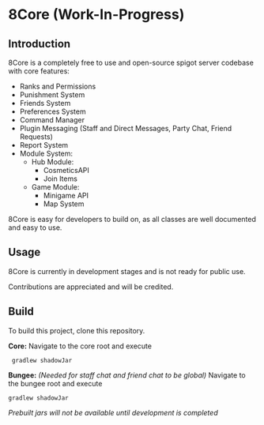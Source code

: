 # 8Core (Work-In-Progress)

## Introduction
8Core is a completely free to use and open-source spigot server codebase with core features:

- Ranks and Permissions
- Punishment System
- Friends System
- Preferences System
- Command Manager
- Plugin Messaging (Staff and Direct Messages, Party Chat, Friend Requests)
- Report System
- Module System:
   - Hub Module:
      - CosmeticsAPI
      - Join Items
   - Game Module:
      - Minigame API
      - Map System

8Core is easy for developers to build on, as all classes are well documented and easy to use.

## Usage
8Core is currently in development stages and is not ready for public use. 

Contributions are appreciated and will be credited.

## Build
To build this project, clone this repository.

**Core:**
Navigate to the core root and execute
   
     gradlew shadowJar

**Bungee:** *(Needed for staff chat and friend chat to be global)*
Navigate to the bungee root and execute

    gradlew shadowJar

*Prebuilt jars will not be available until development is completed*
